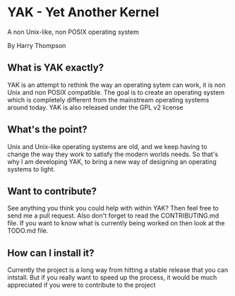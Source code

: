 # YAK - Yet Another Kernel
A non Unix-like, non POSIX operating system

By Harry Thompson

## What is YAK exactly?
YAK is an attempt to rethink the way an operating sytem can work, it is non Unix and non POSIX compatible. The goal is to create an operating system which is completely different from the mainstream operating systems around today. YAK is also released under the GPL v2 license

## What's the point?
Unix and Unix-like operating systems are old, and we keep having to change the way they work to satisfy the modern worlds needs.
So that's why I am developing YAK, to bring a new way of designing an operating systems to light.

## Want to contribute?
See anything you think you could help with within YAK? Then feel free to send me a pull request. Also don't forget to read the CONTRIBUTING.md file. If you want to know what is currently being worked on then look at the TODO.md file.

## How can I install it?
Currently the project is a long way from hitting a stable release that you can intstall. But if you really want to speed up the process, it would be much appreciated if you were to contribute to the project  
